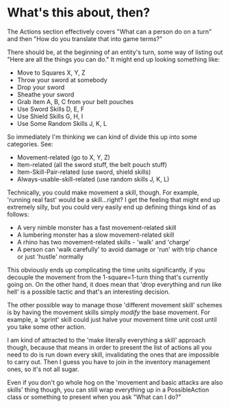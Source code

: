 # What's this about, then?

The Actions section effectively covers "What can a person do on a
turn" and then "How do you translate that into game terms?"

There should be, at the beginning of an entity's turn, some way
of listing out "Here are all the things you can do." It might end
up looking something like:

* Move to Squares X, Y, Z
* Throw your sword at somebody
* Drop your sword
* Sheathe your sword
* Grab item A, B, C from your belt pouches
* Use Sword Skills D, E, F
* Use Shield Skills G, H, I
* Use Some Random Skills J, K, L

So immediately I'm thinking we can kind of divide this up into
some categories. See:

* Movement-related (go to X, Y, Z)
* Item-related (all the sword stuff, the belt pouch stuff)
* Item-Skill-Pair-related (use sword, shield skills)
* Always-usable-skill-related (use random skills J, K, L)

Technically, you could make movement a skill, though. For
example, 'running real fast' would be a skill...right? I get the
feeling that might end up extremely silly, but you could very
easily end up defining things kind of as follows:

* A very nimble monster has a fast movement-related skill
* A lumbering monster has a slow movement-related skill
* A rhino has two movement-related skills - 'walk' and 'charge'
* A person can 'walk carefully' to avoid damage or 'run' with
  trip chance or just 'hustle' normally

This obviously ends up complicating the time units significantly,
if you decouple the movement from the 1-square=1-turn thing
that's currently going on. On the other hand, it does mean that
'drop everything and run like hell' is a possible tactic and
that's an interesting decision.

The other possible way to manage those 'different movement skill'
schemes is by having the movement skills simply *modify* the base
movement. For example, a 'sprint' skill could just halve your
movement time unit cost until you take some other action.

I am kind of attracted to the 'make literally everything a skill'
approach though, because that means in order to present the list
of actions all you need to do is run down every skill,
invalidating the ones that are impossible to carry out. Then I
guess you have to join in the inventory management ones, so it's
not all sugar.

Even if you don't go whole hog on the 'movement and basic attacks
are also skills' thing though, you can still wrap everything up
in a PossibleAction class or something to present when you ask
"What can I do?"